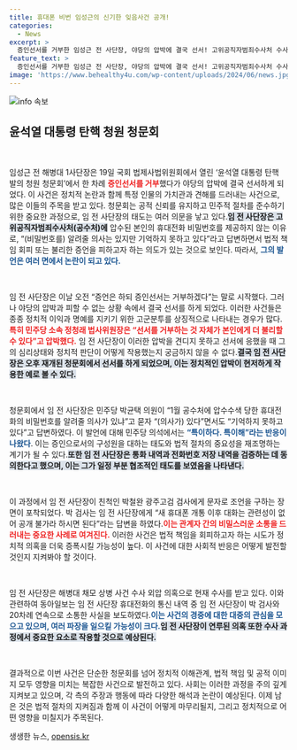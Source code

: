 ```yaml
---
title: 휴대폰 비번 임성근의 신기한 잊음사건 공개!
categories:
  - News
excerpt: >
  증인선서를 거부한 임성근 전 사단장, 야당의 압박에 결국 선서! 고위공직자범죄수사처 수사 중의 비밀스러운 문자까지 드러난 이 사건의 전말은?
feature_text: >
  증인선서를 거부한 임성근 전 사단장, 야당의 압박에 결국 선서! 고위공직자범죄수사처 수사 중의 비밀스러운 문자까지 드러난 이 사건의 전말은?
image: 'https://www.behealthy4u.com/wp-content/uploads/2024/06/news.jpg'
---
```


<p><img src="https://www.behealthy4u.com/wp-content/uploads/2024/06/news.jpg" alt="info 속보" /></p>

<h2 data-ke-size="size26">윤석열 대통령 탄핵 청원 청문회</h2>

<p data-ke-size="size16">&nbsp;</p>

<p>임성근 전 해병대 1사단장은 19일 국회 법제사법위원회에서 열린 ‘윤석열 대통령 탄핵 발의 청원 청문회’에서 한 차례 <b><span style="color: #ee2323;">증인선서를 거부</span></b>했다가 야당의 압박에 결국 선서하게 되었다. 이 사건은 정치적 논란과 함께 특정 인물의 가치관과 견해를 드러내는 사건으로, 많은 이들의 주목을 받고 있다. 청문회는 공적 신뢰를 유지하고 민주적 절차를 준수하기 위한 중요한 과정으로, 임 전 사단장의 태도는 여러 의문을 낳고 있다.<b><span style="background-color: #21538527;">임 전 사단장은 고위공직자범죄수사처(공수처)에</span></b> 압수된 본인의 휴대전화 비밀번호를 제공하지 않는 이유로, “(비밀번호를) 알려줄 의사는 있지만 기억하지 못하고 있다”라고 답변하면서 법적 책임 회피 또는 불리한 증언을 피하고자 하는 의도가 있는 것으로 보인다. 따라서, <b><span style="color: #1a5490;">그의 발언은 여러 면에서 논란이 되고 있다.</span></b></p>

<p data-ke-size="size16">&nbsp;</p>

<p>임 전 사단장은 이날 오전 “증언은 하되 증인선서는 거부하겠다”는 말로 시작했다. 그러나 야당의 압박과 피할 수 없는 상황 속에서 결국 선서를 하게 되었다. 이러한 사건들은 종종 정치적 이익과 명예를 지키기 위한 고군분투를 상징적으로 나타내는 경우가 많다.<b><span style="color: #ee2323;">특히 민주당 소속 정청래 법사위원장은 “선서를 거부하는 것 자체가 본인에게 더 불리할 수 있다”고 압박했다.</span></b> 임 전 사단장이 이러한 압박을 견디지 못하고 선서에 응했을 때 그의 심리상태와 정치적 판단이 어떻게 작용했는지 궁금하지 않을 수 없다.<b><span style="background-color: #21538527;">결국 임 전 사단장은 오후 재개된 청문회에서 선서를 하게 되었으며, 이는 정치적인 압박이 현저하게 작용한 예로 볼 수 있다.</span></b></p>

<p data-ke-size="size16">&nbsp;</p>

<p>청문회에서 임 전 사단장은 민주당 박균택 의원이 “1월 공수처에 압수수색 당한 휴대전화의 비밀번호를 알려줄 의사가 있냐”고 묻자 “(의사가) 있다”면서도 “기억하지 못하고 있다”고 답변하였다. 이 발언에 대해 민주당 의석에서는 <b><span style="color: #1a5490;">“특이하다. 특이해”라는 반응이 나왔다</span></b>. 이는 증인으로서의 구성원을 대하는 태도와 법적 절차의 중요성을 재조명하는 계기가 될 수 있다.<b><span style="background-color: #21538527;">또한 임 전 사단장은 통화 내역과 전화번호 저장 내역을 검증하는 데 동의한다고 했으며, 이는 그가 일정 부분 협조적인 태도를 보였음을 나타낸다.</span></b></p>

<p data-ke-size="size16">&nbsp;</p>

<p>이 과정에서 임 전 사단장이 친척인 박철완 광주고검 검사에게 문자로 조언을 구하는 장면이 포착되었다. 박 검사는 임 전 사단장에게 “새 휴대폰 개통 이후 대화는 관련성이 없어 공개 불가라 하시면 된다”라는 답변을 하였다.<b><span style="color: #ee2323;">이는 관계자 간의 비밀스러운 소통을 드러내는 중요한 사례로 여겨진다.</span></b> 이러한 사건은 법적 책임을 회피하고자 하는 시도가 정치적 의혹을 더욱 증폭시킬 가능성이 높다. 이 사건에 대한 사회적 반응은 어떻게 발전할 것인지 지켜봐야 할 것이다.</p>

<p data-ke-size="size16">&nbsp;</p>

<p>임 전 사단장은 해병대 채모 상병 사건 수사 외압 의혹으로 현재 수사를 받고 있다. 이와 관련하여 동아일보는 임 전 사단장 휴대전화의 통신 내역 중 임 전 사단장이 박 검사와 20차례 연속으로 소통한 사실을 보도하였다.<b><span style="color: #1a5490;">이는 사건의 경중에 대한 대중의 관심을 모으고 있으며, 여러 파장을 일으킬 가능성이 크다.</span></b><b><span style="background-color: #21538527;">임 전 사단장이 연루된 의혹 또한 수사 과정에서 중요한 요소로 작용할 것으로 예상된다.</span></b></p>

<p data-ke-size="size16">&nbsp;</p>

<p>결과적으로 이번 사건은 단순한 청문회를 넘어 정치적 이해관계, 법적 책임 및 공적 이미지 모두 영향을 미치는 복잡한 사건으로 발전하고 있다. 사회는 이러한 과정을 주의 깊게 지켜보고 있으며, 각 측의 주장과 행동에 따라 다양한 해석과 논란이 예상된다. 이제 남은 것은 법적 절차의 지켜짐과 함께 이 사건이 어떻게 마무리될지, 그리고 정치적으로 어떤 영향을 미칠지가 주목된다.</p>
생생한 뉴스, <a href="https://opensis.kr" rel="dofollow">opensis.kr</a>


